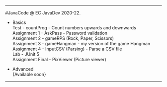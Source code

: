 -------------------------------------------------

#JavaCode @ EC JavaDev 2020-22.

- Basics\
  Test - countProg - Count numbers upwards and downwards\
  Assignment 1 - AskPass - Password validation\
  Assignment 2 - gameRPS (Rock, Paper, Scissors)\
  Assignment 3 - gameHangman - my version of the game Hangman\
  Assignment 4 - InputCSV (Parsing) - Parse a CSV file\
  Lab - JUnit 5\
  Assignment Final - PixViewer (Picture viewer)

- Advanced\
  {Available soon}

-------------------------------------------------

